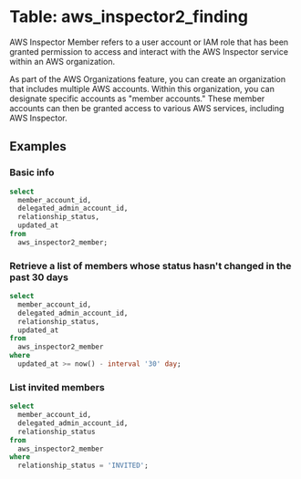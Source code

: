 # Table: aws_inspector2_finding

AWS Inspector Member refers to a user account or IAM role that has been granted permission to access and interact with the AWS Inspector service within an AWS organization.

As part of the AWS Organizations feature, you can create an organization that includes multiple AWS accounts. Within this organization, you can designate specific accounts as "member accounts." These member accounts can then be granted access to various AWS services, including AWS Inspector.

## Examples

### Basic info

```sql
select
  member_account_id,
  delegated_admin_account_id,
  relationship_status,
  updated_at
from
  aws_inspector2_member;
```

### Retrieve a list of members whose status hasn't changed in the past 30 days

```sql
select
  member_account_id,
  delegated_admin_account_id,
  relationship_status,
  updated_at
from
  aws_inspector2_member
where
  updated_at >= now() - interval '30' day;
```

### List invited members

```sql
select
  member_account_id,
  delegated_admin_account_id,
  relationship_status
from
  aws_inspector2_member
where
  relationship_status = 'INVITED';
```